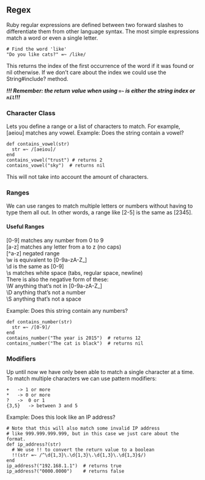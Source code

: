 ## Regex
Ruby regular expressions are defined between two forward slashes to differentiate them from other language syntax. The most simple expressions match a word or even a single letter.

```
# Find the word 'like'
"Do you like cats?" =~ /like/
```
This returns the index of the first occurrence of the word if it was found or nil otherwise. If we don’t care about the index we could use the String#include? method.

_***!!! Remember: the return value when using `=~` is either the string index or `nil`!!!***_

### Character Class
Lets you define a range or a list of characters to match. For example, [aeiou] matches any vowel. Example: Does the string contain a vowel?
```
def contains_vowel(str)
  str =~ /[aeiou]/
end
contains_vowel("trust") # returns 2
contains_vowel("sky")  # returns nil
```
This will not take into account the amount of characters.

### Ranges
We can use ranges to match multiple letters or numbers without having to type them all out. In other words, a range like [2-5] is the same as [2345].

#### Useful Ranges
[0-9] matches any number from 0 to 9  
[a-z] matches any letter from a to z (no caps)  
[^a-z] negated range  
\w is equivalent to [0-9a-zA-Z_]  
\d is the same as [0-9]  
\s matches white space (tabs, regular space, newline)  
There is also the negative form of these:  
\W anything that’s not in [0-9a-zA-Z_]  
\D anything that’s not a number  
\S anything that’s not a space  

Example: Does this string contain any numbers?
```
def contains_number(str)
  str =~ /[0-9]/
end
contains_number("The year is 2015")  # returns 12
contains_number("The cat is black")  # returns nil
```
### Modifiers
Up until now we have only been able to match a single character at a time. To match multiple characters we can use pattern modifiers:
```
+	-> 1 or more  
*	-> 0 or more  
?	->  0 or 1  
{3,5}	-> between 3 and 5 
```

Example: Does this look like an IP address?
```
# Note that this will also match some invalid IP address
# like 999.999.999.999, but in this case we just care about the format.
def ip_address?(str)
  # We use !! to convert the return value to a boolean
  !!(str =~ /^\d{1,3}\.\d{1,3}\.\d{1,3}\.\d{1,3}$/)
end
ip_address?("192.168.1.1")  # returns true
ip_address?("0000.0000")    # returns false
```
